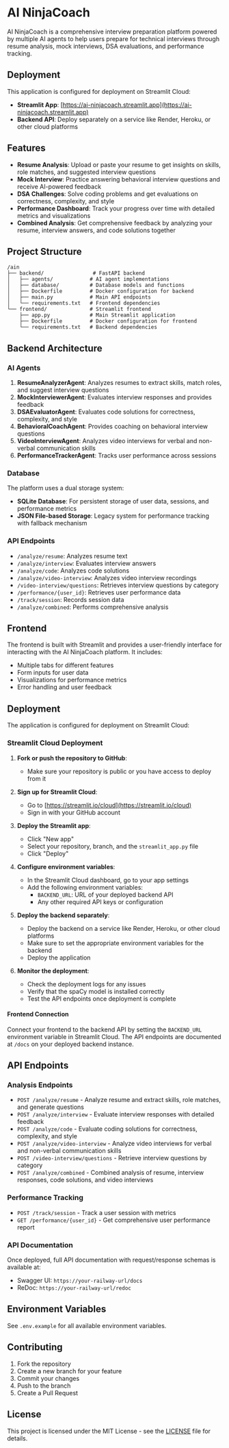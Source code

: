 # AI NinjaCoach

AI NinjaCoach is a comprehensive interview preparation platform powered by multiple AI agents to help users prepare for technical interviews through resume analysis, mock interviews, DSA evaluations, and performance tracking.

## Deployment

This application is configured for deployment on Streamlit Cloud:

- **Streamlit App**: [https://ai-ninjacoach.streamlit.app](https://ai-ninjacoach.streamlit.app)
- **Backend API**: Deploy separately on a service like Render, Heroku, or other cloud platforms

## Features

- **Resume Analysis**: Upload or paste your resume to get insights on skills, role matches, and suggested interview questions
- **Mock Interview**: Practice answering behavioral interview questions and receive AI-powered feedback
- **DSA Challenges**: Solve coding problems and get evaluations on correctness, complexity, and style
- **Performance Dashboard**: Track your progress over time with detailed metrics and visualizations
- **Combined Analysis**: Get comprehensive feedback by analyzing your resume, interview answers, and code solutions together

## Project Structure

```
/ain
├── backend/                # FastAPI backend
│   ├── agents/            # AI agent implementations
│   ├── database/          # Database models and functions
│   ├── Dockerfile         # Docker configuration for backend
│   ├── main.py            # Main API endpoints
│   └── requirements.txt   # Frontend dependencies
└── frontend/              # Streamlit frontend
    ├── app.py             # Main Streamlit application
    ├── Dockerfile         # Docker configuration for frontend
    └── requirements.txt   # Backend dependencies
```

## Backend Architecture

### AI Agents

1. **ResumeAnalyzerAgent**: Analyzes resumes to extract skills, match roles, and suggest interview questions
2. **MockInterviewerAgent**: Evaluates interview responses and provides feedback
3. **DSAEvaluatorAgent**: Evaluates code solutions for correctness, complexity, and style
4. **BehavioralCoachAgent**: Provides coaching on behavioral interview questions
5. **VideoInterviewAgent**: Analyzes video interviews for verbal and non-verbal communication skills
6. **PerformanceTrackerAgent**: Tracks user performance across sessions

### Database

The platform uses a dual storage system:
- **SQLite Database**: For persistent storage of user data, sessions, and performance metrics
- **JSON File-based Storage**: Legacy system for performance tracking with fallback mechanism

### API Endpoints

- `/analyze/resume`: Analyzes resume text
- `/analyze/interview`: Evaluates interview answers
- `/analyze/code`: Analyzes code solutions
- `/analyze/video-interview`: Analyzes video interview recordings
- `/video-interview/questions`: Retrieves interview questions by category
- `/performance/{user_id}`: Retrieves user performance data
- `/track/session`: Records session data
- `/analyze/combined`: Performs comprehensive analysis

## Frontend

The frontend is built with Streamlit and provides a user-friendly interface for interacting with the AI NinjaCoach platform. It includes:

- Multiple tabs for different features
- Form inputs for user data
- Visualizations for performance metrics
- Error handling and user feedback

## Deployment

The application is configured for deployment on Streamlit Cloud:

### Streamlit Cloud Deployment

1. **Fork or push the repository to GitHub**:
   - Make sure your repository is public or you have access to deploy from it

2. **Sign up for Streamlit Cloud**:
   - Go to [https://streamlit.io/cloud](https://streamlit.io/cloud)
   - Sign in with your GitHub account

3. **Deploy the Streamlit app**:
   - Click "New app"
   - Select your repository, branch, and the `streamlit_app.py` file
   - Click "Deploy"

4. **Configure environment variables**:
   - In the Streamlit Cloud dashboard, go to your app settings
   - Add the following environment variables:
     - `BACKEND_URL`: URL of your deployed backend API
     - Any other required API keys or configuration

5. **Deploy the backend separately**:
   - Deploy the backend on a service like Render, Heroku, or other cloud platforms
   - Make sure to set the appropriate environment variables for the backend
   - Deploy the application

7. **Monitor the deployment**:
   - Check the deployment logs for any issues
   - Verify that the spaCy model is installed correctly
   - Test the API endpoints once deployment is complete

#### Frontend Connection

Connect your frontend to the backend API by setting the `BACKEND_URL` environment variable in Streamlit Cloud. The API endpoints are documented at `/docs` on your deployed backend instance.

## API Endpoints

### Analysis Endpoints

- `POST /analyze/resume` - Analyze resume and extract skills, role matches, and generate questions
- `POST /analyze/interview` - Evaluate interview responses with detailed feedback
- `POST /analyze/code` - Evaluate coding solutions for correctness, complexity, and style
- `POST /analyze/video-interview` - Analyze video interviews for verbal and non-verbal communication skills
- `POST /video-interview/questions` - Retrieve interview questions by category
- `POST /analyze/combined` - Combined analysis of resume, interview responses, code solutions, and video interviews

### Performance Tracking

- `POST /track/session` - Track a user session with metrics
- `GET /performance/{user_id}` - Get comprehensive user performance report

### API Documentation

Once deployed, full API documentation with request/response schemas is available at:
- Swagger UI: `https://your-railway-url/docs`
- ReDoc: `https://your-railway-url/redoc`

## Environment Variables

See `.env.example` for all available environment variables.

## Contributing

1. Fork the repository
2. Create a new branch for your feature
3. Commit your changes
4. Push to the branch
5. Create a Pull Request

## License

This project is licensed under the MIT License - see the [LICENSE](LICENSE) file for details.
